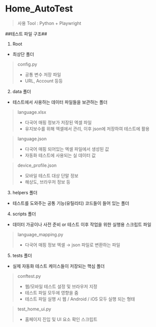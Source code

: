 # Home_AutoTest
>사용 Tool : Python + Playwright

##테스트 파일 구조##
1. Root
  - 최상단 폴더
>config.py
> - 공통 변수 저장 파일
> - URL, Account 등등


2. data 폴더
  - 테스트에서 사용하는 데이터 파일들을 보관하는 폴더
>language.xlsx
>- 다국어 매핑 정보가 저장된 엑셀 파일
>- 유지보수를 위해 엑셀에서 관리, 이후 json에 저장하여 테스트에 활용

>language.json 
>- 다국어 매핑 되어있는 엑셀 파일에서 생성된 값
>- 자동화 테스트에 사용되는 실 데이터 값 

>device_profile.json 
>- 모바일 테스트 대상 단말 정보
>- 해상도, 브라우저 정보 등 


3. helpers 폴더
  - 테스트를 도와주는 공통 기능(유틸리티) 코드들이 들어 있는 폴더


4. scripts 폴더
  - 데이터 가공이나 사전 준비 or 테스트 이후 작업을 위한 실행용 스크립트 파일
> language_mapping.py 
>- 다국어 매핑 정보 엑셀 → json 파일로 변환하는 파일


5. tests 폴더
  - 실제 자동화 테스트 케이스들이 저장되는 핵심 폴더
>conftest.py
>- 웹/모바일 테스트 설정 및 브라우저 지정
>- 테스트 파일 모두에 영향을 줌
>- 테스트 파일 실행 시 웹 / Android / iOS 모두 실행 되는 형태

>test_home_ui.py
>- 홈페이지 진입 및 UI 요소 확인 스크립트

